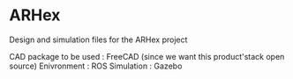 # ARHex
Design and simulation files for the ARHex project 

CAD package to be used : FreeCAD (since we want this product'stack open source) 
Enivronment : ROS
Simulation : Gazebo
